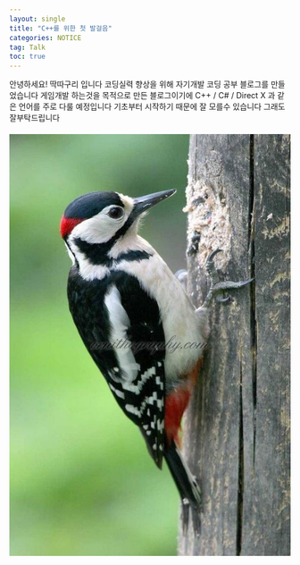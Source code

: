 ```yaml
---
layout: single
title: "C++를 위한 첫 발걸음"
categories: NOTICE
tag: Talk
toc: true
---
```


안녕하세요!
딱따구리 입니다
코딩실력 향상을 위해 자기개발 코딩 공부 블로그를 만들었습니다
게임개발 하는것을 목적으로 만든 블로그이기에
C++ / C# / Direct X 과 같은 언어를 주로 다룰 예정입니다
기초부터 시작하기 때문에 잘 모를수 있습니다
그래도 잘부탁드립니다


#### ![오색_딱따구리](../images/2022-03-20-first/오색_딱따구리.jpg)
